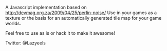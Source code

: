 A Javascript implementation based on http://devmag.org.za/2009/04/25/perlin-noise/
Use in your games as a texture or the basis for an automatically generated tile map for your game worlds.

Feel free to use as is or hack it to make it awesome!

Twitter: @Lazyeels


